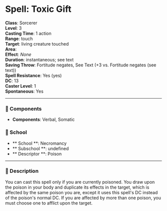 
# Spell: Toxic Gift
**Class**: Sorcerer  
**Level**: 3  
**Casting Time**: 1 action  
**Range**: touch  
**Target**: living creature touched  
**Area**:   
**Effect**: _None_  
**Duration**: instantaneous; see text  
**Saving Throw**: Fortitude negates, See Text (+3 vs. Fortitude negates (see text))  
**Spell Resistance**: Yes (yes)  
**DC**: 13  
**Caster Level**: 1  
**Spontaneous**: Yes

---

### 🔮 Components
- **Components**: Verbal, Somatic

### 🏫 School
- ** School **: Necromancy
- ** Subschool **: undefined
- ** Descriptor **: Poison
---

### 📜 Description
You can cast this spell only if you are currently poisoned. You draw upon the poison in your body and duplicate its effects in the target, which is affected by the same poison you are, except it uses this spell's DC instead of the poison's normal DC. If you are affected by more than one poison, you must choose one to afflict upon the target.
